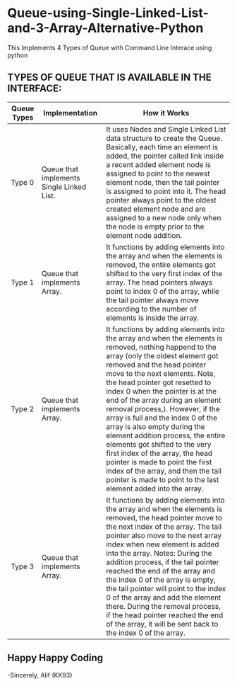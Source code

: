 # Queue-using-Single-Linked-List-and-3-Array-Alternative-Python
This Implements 4 Types of Queue with Command Line Interace using python

## TYPES OF QUEUE THAT IS AVAILABLE IN THE INTERFACE:
| Queue Types | Implementation | How it Works |
| --- | --- | --- |
| Type 0 | Queue that implements Single Linked List. | It uses Nodes and Single Linked List data structure to create the Queue. Basically, each time an element is added, the pointer called link inside a recent added element node is assigned to point to the newest element node, then the tail pointer is assigned to point into it. The head pointer always point to the oldest created element node and are assigned to a new node only when the node is empty prior to the element node addition. |
| Type 1 | Queue that implements Array. | It functions by adding elements into the array and when the elements is removed, the entire elements got shifted to the very first index of the array. The head pointers always point to index 0 of the array, while the tail pointer always move according to the number of elements is inside the array. |
| Type 2 | Queue that implements Array. | It functions by adding elements into the array and when the elements is removed, nothing happend to the array (only the oldest element got removed and the head pointer move to the next elements. Note, the head pointer got resetted to index 0 when the pointer is at the end of the array during an element removal process,). However, if the array is full and the index 0 of the array is also empty during the element addition process, the entire elements got shifted to the very first index of the array, the head pointer is made to point the first index of the array, and then the tail pointer is made to point to the last element added into the array. |
| Type 3 | Queue that implements Array. | It functions by adding elements into the array and when the elements is removed, the head pointer move to the next index of the array. The tail pointer also move to the next array index when new element is added into the array. Notes: During the addition process, if the tail pointer reached the end of the array and the index 0 of the array is empty, the tail pointer will point to the index 0 of the array and add the element there. During the removal process, if the head pointer reached the end of the array, it will be sent back to the index 0 of the array. |

## Happy Happy Coding
-Sincerely, Alif (KK93)
